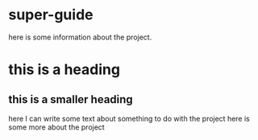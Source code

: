 # super-guide
here is some information about the project.
# this is a heading 
## this is a smaller heading 
here I can write some text about something to do with the project
here is some more about the project
